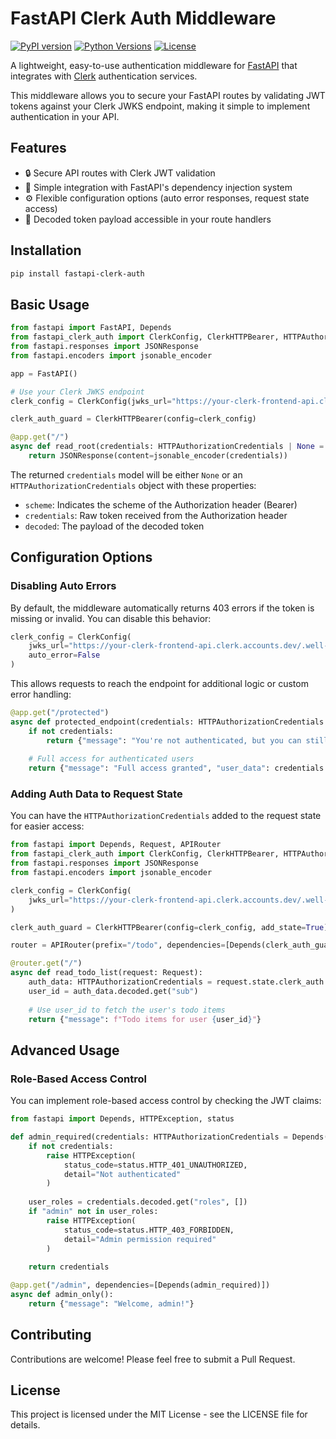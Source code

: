 # FastAPI Clerk Auth Middleware

[![PyPI version](https://img.shields.io/pypi/v/fastapi-clerk-auth.svg)](https://pypi.org/project/fastapi-clerk-auth/)
[![Python Versions](https://img.shields.io/pypi/pyversions/fastapi-clerk-auth.svg)](https://pypi.org/project/fastapi-clerk-auth/)
[![License](https://img.shields.io/github/license/OSSMafia/fastapi-clerk-middleware)](https://github.com/OSSMafia/fastapi-clerk-middleware/blob/main/LICENSE)

A lightweight, easy-to-use authentication middleware for [FastAPI](https://fastapi.tiangolo.com/) that integrates with [Clerk](https://clerk.com) authentication services.

This middleware allows you to secure your FastAPI routes by validating JWT tokens against your Clerk JWKS endpoint, making it simple to implement authentication in your API.

## Features

- 🔒 Secure API routes with Clerk JWT validation
- 🚀 Simple integration with FastAPI's dependency injection system
- ⚙️ Flexible configuration options (auto error responses, request state access)
- 📝 Decoded token payload accessible in your route handlers

## Installation

```bash
pip install fastapi-clerk-auth
```

## Basic Usage

```python
from fastapi import FastAPI, Depends
from fastapi_clerk_auth import ClerkConfig, ClerkHTTPBearer, HTTPAuthorizationCredentials
from fastapi.responses import JSONResponse
from fastapi.encoders import jsonable_encoder

app = FastAPI()

# Use your Clerk JWKS endpoint
clerk_config = ClerkConfig(jwks_url="https://your-clerk-frontend-api.clerk.accounts.dev/.well-known/jwks.json") 

clerk_auth_guard = ClerkHTTPBearer(config=clerk_config)

@app.get("/")
async def read_root(credentials: HTTPAuthorizationCredentials | None = Depends(clerk_auth_guard)):
    return JSONResponse(content=jsonable_encoder(credentials))
```

The returned `credentials` model will be either `None` or an `HTTPAuthorizationCredentials` object with these properties:

- `scheme`: Indicates the scheme of the Authorization header (Bearer) 
- `credentials`: Raw token received from the Authorization header
- `decoded`: The payload of the decoded token

## Configuration Options

### Disabling Auto Errors

By default, the middleware automatically returns 403 errors if the token is missing or invalid. You can disable this behavior:

```python
clerk_config = ClerkConfig(
    jwks_url="https://your-clerk-frontend-api.clerk.accounts.dev/.well-known/jwks.json", 
    auto_error=False
)
```

This allows requests to reach the endpoint for additional logic or custom error handling:

```python
@app.get("/protected")
async def protected_endpoint(credentials: HTTPAuthorizationCredentials | None = Depends(clerk_auth_guard)):
    if not credentials:
        return {"message": "You're not authenticated, but you can still see this limited data"}
    
    # Full access for authenticated users
    return {"message": "Full access granted", "user_data": credentials.decoded}
```

### Adding Auth Data to Request State

You can have the `HTTPAuthorizationCredentials` added to the request state for easier access:

```python
from fastapi import Depends, Request, APIRouter
from fastapi_clerk_auth import ClerkConfig, ClerkHTTPBearer, HTTPAuthorizationCredentials
from fastapi.responses import JSONResponse
from fastapi.encoders import jsonable_encoder

clerk_config = ClerkConfig(
    jwks_url="https://your-clerk-frontend-api.clerk.accounts.dev/.well-known/jwks.json"
) 

clerk_auth_guard = ClerkHTTPBearer(config=clerk_config, add_state=True)

router = APIRouter(prefix="/todo", dependencies=[Depends(clerk_auth_guard)])

@router.get("/")
async def read_todo_list(request: Request):
    auth_data: HTTPAuthorizationCredentials = request.state.clerk_auth
    user_id = auth_data.decoded.get("sub")
    
    # Use user_id to fetch the user's todo items
    return {"message": f"Todo items for user {user_id}"}
```

## Advanced Usage

### Role-Based Access Control

You can implement role-based access control by checking the JWT claims:

```python
from fastapi import Depends, HTTPException, status

def admin_required(credentials: HTTPAuthorizationCredentials = Depends(clerk_auth_guard)):
    if not credentials:
        raise HTTPException(
            status_code=status.HTTP_401_UNAUTHORIZED,
            detail="Not authenticated"
        )
    
    user_roles = credentials.decoded.get("roles", [])
    if "admin" not in user_roles:
        raise HTTPException(
            status_code=status.HTTP_403_FORBIDDEN,
            detail="Admin permission required"
        )
    
    return credentials

@app.get("/admin", dependencies=[Depends(admin_required)])
async def admin_only():
    return {"message": "Welcome, admin!"}
```

## Contributing

Contributions are welcome! Please feel free to submit a Pull Request.

## License

This project is licensed under the MIT License - see the LICENSE file for details.
